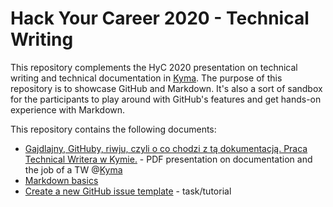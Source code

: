 # Hack Your Career 2020 - Technical Writing

This repository complements the HyC 2020 presentation on technical writing and technical documentation in [Kyma](https://github.com/kyma-project/kyma).
The purpose of this repository is to showcase GitHub and Markdown.
It's also a sort of sandbox for the participants to play around with GitHub's features and get hands-on experience with Markdown. 

This repository contains the following documents:

- [Gajdlajny, GitHuby, riwju, czyli o co chodzi z tą dokumentacją. Praca Technical Writera w Kymie.](HYC-2020-12-08-Maja-Kurcius-presentation-Gajdlajny-Githuby-riwju-Dokumentacja-Praca-TW-w-Kymie.pdf) - PDF presentation on documentation and the job of a TW @[Kyma](https://github.com/kyma-project.io)
- [Markdown basics](markdown-basics.md) 
- [Create a new GitHub issue template](create-gh-issue-template.md) - task/tutorial